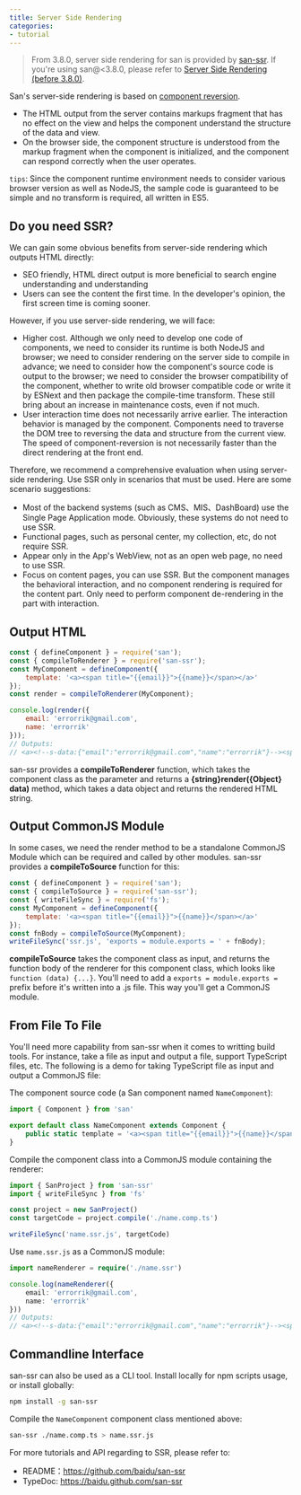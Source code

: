 ```yaml
---
title: Server Side Rendering
categories:
- tutorial
---
```


> From 3.8.0, server side rendering for san is provided by [san-ssr][san-ssr]. If you're using san@<3.8.0, please refer to [Server Side Rendering (before 3.8.0)](../ssr-before-3.8/).

San's server-side rendering is based on [component reversion](../reverse/).

- The HTML output from the server contains markups fragment that has no effect on the view and helps the component understand the structure of the data and view.
- On the browser side, the component structure is understood from the markup fragment when the component is initialized, and the component can respond correctly when the user operates.

`tips`: Since the component runtime environment needs to consider various browser version as well as NodeJS, the sample code is guaranteed to be simple and no transform is required, all written in ES5.

Do you need SSR?
----

We can gain some obvious benefits from server-side rendering which outputs HTML directly:

- SEO friendly, HTML direct output is more beneficial to search engine understanding and understanding
- Users can see the content the first time. In the developer's opinion, the first screen time is coming sooner.

However, if you use server-side rendering, we will face:

- Higher cost. Although we only need to develop one code of components, we need to consider its runtime is both NodeJS and browser; we need to consider rendering on the server side to compile in advance; we need to consider how the component's source code is output to the browser; we need to consider the browser compatibility of the component, whether to write old browser compatible code or write it by ESNext and then package the compile-time transform. These still bring about an increase in maintenance costs, even if not much.
- User interaction time does not necessarily arrive earlier. The interaction behavior is managed by the component.  Components need to traverse the DOM tree to reversing the data and structure from the current view.  The speed of component-reversion is not necessarily faster than the direct rendering at the front end.

Therefore, we recommend a comprehensive evaluation when using server-side rendering. Use SSR only in scenarios that must be used. Here are some scenario suggestions:

- Most of the backend systems (such as CMS、MIS、DashBoard) use the  Single Page Application mode. Obviously, these systems do not need to use SSR.
- Functional pages, such as personal center, my collection, etc, do not require SSR.
- Appear only in the App's WebView, not as an open web page, no need to use SSR.
- Focus on content pages, you can use SSR. But the component manages the behavioral interaction, and no component rendering is required for the content part. Only need to perform component de-rendering in the part with interaction.


Output HTML
----

```javascript
const { defineComponent } = require('san');
const { compileToRenderer } = require('san-ssr');
const MyComponent = defineComponent({
    template: '<a><span title="{{email}}">{{name}}</span></a>'
});
const render = compileToRenderer(MyComponent);

console.log(render({
    email: 'errorrik@gmail.com',
    name: 'errorrik'
}));
// Outputs:
// <a><!--s-data:{"email":"errorrik@gmail.com","name":"errorrik"}--><span title="errorrik@gmail.com">errorrik</span></a>
```

san-ssr provides a **compileToRenderer** function, which takes the component class as the parameter and returns a **{string}render({Object} data)** method, which takes a data object and returns the rendered HTML string.


Output CommonJS Module
----

In some cases, we need the render method to be a standalone CommonJS Module which can be required and called by other modules. san-ssr provides a **compileToSource** function for this:

```javascript
const { defineComponent } = require('san');
const { compileToSource } = require('san-ssr');
const { writeFileSync } = require('fs');
const MyComponent = defineComponent({
    template: '<a><span title="{{email}}">{{name}}</span></a>'
});
const fnBody = compileToSource(MyComponent);
writeFileSync('ssr.js', 'exports = module.exports = ' + fnBody);
```

**compileToSource** takes the component class as input, and returns the function body of the renderer for this component class, which looks like `function (data) {...}`. You'll need to add a `exports = module.exports = ` prefix before it's written into a .js file. This way you'll get a CommonJS module.


From File To File
----

You'll need more capability from san-ssr when it comes to writting build tools. For instance, take a file as input and output a file, support TypeScript files, etc. The following is a demo for taking TypeScript file as input and output a CommonJS file:

The component source code (a San component named `NameComponent`):

```typescript
import { Component } from 'san'

export default class NameComponent extends Component {
    public static template = '<a><span title="{{email}}">{{name}}</span></a>'
}
```

Compile the component class into a CommonJS module containing the renderer:

```typescript
import { SanProject } from 'san-ssr'
import { writeFileSync } from 'fs'

const project = new SanProject()
const targetCode = project.compile('./name.comp.ts')

writeFileSync('name.ssr.js', targetCode)
```

Use `name.ssr.js` as a CommonJS module:

```typescript
import nameRenderer = require('./name.ssr')

console.log(nameRenderer({
    email: 'errorrik@gmail.com',
    name: 'errorrik'
}))
// Outputs:
// <a><!--s-data:{"email":"errorrik@gmail.com","name":"errorrik"}--><span title="errorrik@gmail.com">errorrik</span></a>
```

Commandline Interface
----

san-ssr can also be used as a CLI tool. Install locally for npm scripts usage, or install globally:

```bash
npm install -g san-ssr
```

Compile the `NameComponent` component class mentioned above:

```bash
san-ssr ./name.comp.ts > name.ssr.js
```

For more tutorials and API regarding to SSR, please refer to:

* README：https://github.com/baidu/san-ssr
* TypeDoc: https://baidu.github.com/san-ssr

[san-ssr]: https://github.com/baidu/san-ssr

